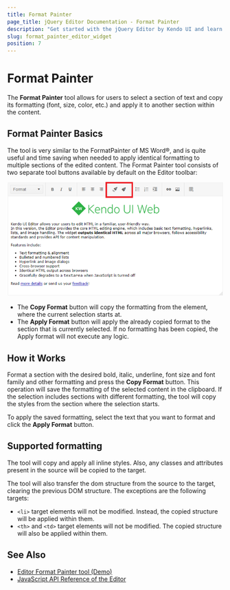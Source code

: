 ```yaml
---
title: Format Painter
page_title: jQuery Editor Documentation - Format Painter
description: "Get started with the jQuery Editor by Kendo UI and learn how to use its Format Painter tool."
slug: format_painter_editor_widget
position: 7
---
```


# Format Painter

The **Format Painter** tool allows for users to select a section of text and copy its formatting (font, size, color, etc.) and apply it to another section within the content.

## Format Painter Basics

The tool is very similar to the FormatPainter of MS Word®, and is quite useful and time saving when needed to apply identical formatting to multiple sections of the edited content. The Format Painter tool consists of two separate tool buttons available by default on the Editor toolbar:

![Kendo UI for jQuery Image Browser Dialog](format-painter.png)

* The **Copy Format** button will copy the formatting from the element, where the current selection starts at.
* The **Apply Format** button will apply the already copied format to the section that is currently selected. If no formatting has been copied, the Apply format will not execute any logic.

## How it Works

Format a section with the desired bold, italic, underline, font size and font family and other formatting and press the **Copy Format** button. This operation will save the formatting of the selected content in the clipboard. If the selection includes sections with different formatting, the tool will copy the styles from the section where the selection starts.

To apply the saved formatting, select the text that you want to format and click the **Apply Format** button.

## Supported formatting

The tool will copy and apply all inline styles. Also, any classes and attributes present in the source will be copied to the target.

The tool will also transfer the dom structure from the source to the target, clearing the previous DOM structure. The exceptions are the following targets:

* `<li>` target elements will not be modified. Instead, the copied structure will be applied within them.
* `<th>` and `<td>` target elements will not be modified. The copied structure will also be applied within them.

## See Also

* [Editor Format Painter tool (Demo)](https://demos.telerik.com/kendo-ui/editor/format-painter)
* [JavaScript API Reference of the Editor](/api/javascript/ui/editor)
